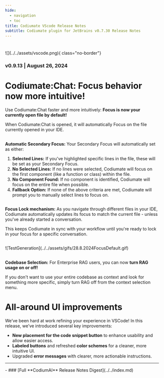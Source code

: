 ```yaml
---
hide:
  - navigation
  - toc
title: Codiumate VScode Release Notes
subtitle: Codiumate plugin for JetBrains v0.7.30 Release Notes
---
```

#
<div class="centered" markdown>
![](../../assets/vscode.png){ class="no-border"}

### v0.9.13 | August 26, 2024

<div class="content" markdown>
<div class="bg-blue" markdown>
<div class="left-padding" markdown>

###
# **Codiumate:Chat:** Focus behavior now more intuitive!

Use Codiumate:Chat faster and more intuitively: **Focus is now your currently open file by default!**

When Codiumate:Chat is opened, it will automatically Focus on the file currently opened in your IDE.

##
**Automatic Secondary Focus:** Your Secondary Focus will automatically set as either:

1. **Selected Lines:** If you've highlighted specific lines in the file, these will be set as your Secondary Focus.
2. **No Selected Lines:** If no lines were selected, Codiumate will focus on the first component (like a function or class) within the file.
3. **No Component Found:** If no component is identified, Codiumate will focus on the entire file when possible.
4. **Fallback Option:** If none of the above criteria are met, Codiumate will prompt you to manually select lines to focus on.

## 
**Focus Lock mechanism:** As you navigate through different files in your IDE, Codiumate automatically updates its focus to match the current file - unless you've already started a conversation.

This keeps Codiumate in sync with your workflow until you're ready to lock in your focus for a specific conversation.

##
<div markdown class="centered">
![TestGeneration](../../assets/gifs/28.8.2024FocusDefault.gif)
</div>

##
**Codebase Selection:** For Enterprise RAG users, you can now **turn RAG usage on or off!**

If you don't want to use your entire codebase as context and look for something more specific, simply turn RAG off from the context selection menu.

#
# All-around **UI improvements**

We’ve been hard at work refining your experience in VSCode! In this release, we’ve introduced several key improvements:

- **New placement for the code snippet button** to enhance usability and allow easier access.
- **Labeled buttons** and refreshed **color schemes** for a cleaner, more intuitive UI.
- Upgraded **error messages** with clearer, more actionable instructions.

---

<div class="centered" markdown>

<div class="grid cards" markdown>
- ### [Full **CodiumAI** Release Notes Digest](../../index.md)
</div>

</div>

</div>
</div>
</div>
</div>